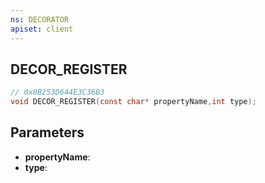 ```yaml
---
ns: DECORATOR
apiset: client
---
```

## DECOR_REGISTER

```c
// 0x0B253D644E3C36B3
void DECOR_REGISTER(const char* propertyName,int type);
```


## Parameters
* **propertyName**:
* **type**: